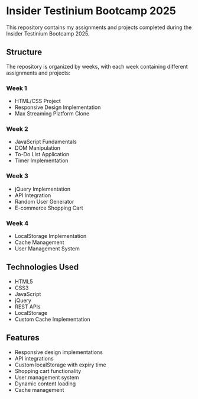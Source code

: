 # Insider Testinium Bootcamp 2025

This repository contains my assignments and projects completed during the Insider Testinium Bootcamp 2025.

## Structure

The repository is organized by weeks, with each week containing different assignments and projects:

### Week 1
- HTML/CSS Project
- Responsive Design Implementation
- Max Streaming Platform Clone

### Week 2
- JavaScript Fundamentals
- DOM Manipulation
- To-Do List Application
- Timer Implementation

### Week 3
- jQuery Implementation
- API Integration
- Random User Generator
- E-commerce Shopping Cart

### Week 4
- LocalStorage Implementation
- Cache Management
- User Management System

## Technologies Used

- HTML5
- CSS3
- JavaScript
- jQuery
- REST APIs
- LocalStorage
- Custom Cache Implementation

## Features

- Responsive design implementations
- API integrations
- Custom localStorage with expiry time
- Shopping cart functionality
- User management system
- Dynamic content loading
- Cache management
